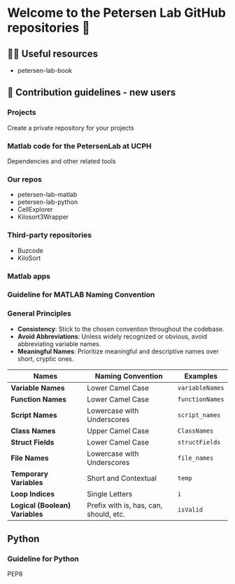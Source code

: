 # Welcome to the Petersen Lab GitHub repositories 👋

## 👩‍💻 Useful resources
* petersen-lab-book

## 🌈 Contribution guidelines - new users

### Projects
Create a private repository for your projects

### Matlab code for the PetersenLab at UCPH 
Dependencies and other related tools

### Our repos
* petersen-lab-matlab
* petersen-lab-python
* CellExplorer
* Kilosort3Wrapper

### Third-party repositories
* Buzcode
* KiloSort
  
### Matlab apps


### Guideline for MATLAB Naming Convention

### General Principles
- **Consistency**: Stick to the chosen convention throughout the codebase.
- **Avoid Abbreviations**: Unless widely recognized or obvious, avoid abbreviating variable names.
- **Meaningful Names**: Prioritize meaningful and descriptive names over short, cryptic ones.

| Names                          | Naming Convention               | Examples            |
|--------------------------------|---------------------------------|---------------------|
| **Variable Names**             | Lower Camel Case                | `variableNames`     |
| **Function Names**             | Lower Camel Case                | `functionNames`     |
| **Script Names**               | Lowercase with Underscores      | `script_names`      |
| **Class Names**                | Upper Camel Case                | `ClassNames`        |
| **Struct Fields**              | Lower Camel Case                | `structFields`      |
| **File Names**                 | Lowercase with Underscores      | `file_names`        |
| **Temporary Variables**        | Short and Contextual            | `temp`              |
| **Loop Indices**               | Single Letters                  | `i`                 |
| **Logical (Boolean) Variables**| Prefix with is, has, can, should, etc. | `isValid`        |

## Python

### Guideline for Python
PEP8
